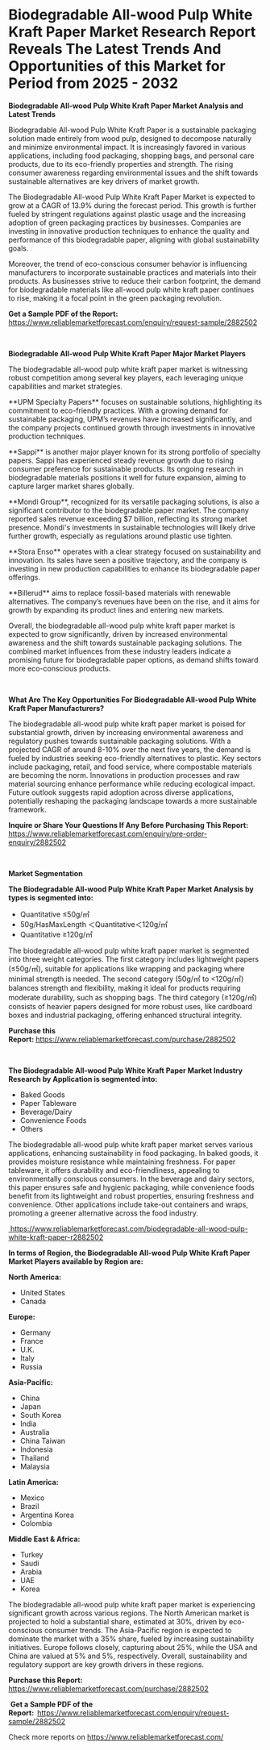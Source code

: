 <p><h1>Biodegradable All-wood Pulp White Kraft Paper Market Research Report Reveals The Latest Trends And Opportunities of this Market for Period from 2025 - 2032</h1></p><p><strong>Biodegradable All-wood Pulp White Kraft Paper Market Analysis and Latest Trends</strong></p>
<p><p>Biodegradable All-wood Pulp White Kraft Paper is a sustainable packaging solution made entirely from wood pulp, designed to decompose naturally and minimize environmental impact. It is increasingly favored in various applications, including food packaging, shopping bags, and personal care products, due to its eco-friendly properties and strength. The rising consumer awareness regarding environmental issues and the shift towards sustainable alternatives are key drivers of market growth.</p><p>The Biodegradable All-wood Pulp White Kraft Paper Market is expected to grow at a CAGR of 13.9% during the forecast period. This growth is further fueled by stringent regulations against plastic usage and the increasing adoption of green packaging practices by businesses. Companies are investing in innovative production techniques to enhance the quality and performance of this biodegradable paper, aligning with global sustainability goals. </p><p>Moreover, the trend of eco-conscious consumer behavior is influencing manufacturers to incorporate sustainable practices and materials into their products. As businesses strive to reduce their carbon footprint, the demand for biodegradable materials like all-wood pulp white kraft paper continues to rise, making it a focal point in the green packaging revolution.</p></p>
<p><strong>Get a Sample PDF of the Report:&nbsp;</strong> <a href="https://www.reliablemarketforecast.com/enquiry/request-sample/2882502?utm_campaign=2739&utm_medium=2&utm_source=Github&utm_content=ia&utm_term=13032025&utm_id=biodegradable-all-wood-pulp-white-kraft-paper">https://www.reliablemarketforecast.com/enquiry/request-sample/2882502</a></p>
<p>&nbsp;</p>
<p><strong>Biodegradable All-wood Pulp White Kraft Paper Major Market Players</strong></p>
<p><p>The biodegradable all-wood pulp white kraft paper market is witnessing robust competition among several key players, each leveraging unique capabilities and market strategies. </p><p>**UPM Specialty Papers** focuses on sustainable solutions, highlighting its commitment to eco-friendly practices. With a growing demand for sustainable packaging, UPM’s revenues have increased significantly, and the company projects continued growth through investments in innovative production techniques.</p><p>**Sappi** is another major player known for its strong portfolio of specialty papers. Sappi has experienced steady revenue growth due to rising consumer preference for sustainable products. Its ongoing research in biodegradable materials positions it well for future expansion, aiming to capture larger market shares globally.</p><p>**Mondi Group**, recognized for its versatile packaging solutions, is also a significant contributor to the biodegradable paper market. The company reported sales revenue exceeding $7 billion, reflecting its strong market presence. Mondi's investments in sustainable technologies will likely drive further growth, especially as regulations around plastic use tighten.</p><p>**Stora Enso** operates with a clear strategy focused on sustainability and innovation. Its sales have seen a positive trajectory, and the company is investing in new production capabilities to enhance its biodegradable paper offerings.</p><p>**Billerud** aims to replace fossil-based materials with renewable alternatives. The company’s revenues have been on the rise, and it aims for growth by expanding its product lines and entering new markets.</p><p>Overall, the biodegradable all-wood pulp white kraft paper market is expected to grow significantly, driven by increased environmental awareness and the shift towards sustainable packaging solutions. The combined market influences from these industry leaders indicate a promising future for biodegradable paper options, as demand shifts toward more eco-conscious products.</p></p>
<p>&nbsp;</p>
<p><strong>What Are The Key Opportunities For Biodegradable All-wood Pulp White Kraft Paper Manufacturers?</strong></p>
<p><p>The biodegradable all-wood pulp white kraft paper market is poised for substantial growth, driven by increasing environmental awareness and regulatory pushes towards sustainable packaging solutions. With a projected CAGR of around 8-10% over the next five years, the demand is fueled by industries seeking eco-friendly alternatives to plastic. Key sectors include packaging, retail, and food service, where compostable materials are becoming the norm. Innovations in production processes and raw material sourcing enhance performance while reducing ecological impact. Future outlook suggests rapid adoption across diverse applications, potentially reshaping the packaging landscape towards a more sustainable framework.</p></p>
<p><strong>Inquire or Share Your Questions If Any Before Purchasing This Report:</strong> <a href="https://www.reliablemarketforecast.com/enquiry/pre-order-enquiry/2882502?utm_campaign=2739&utm_medium=2&utm_source=Github&utm_content=ia&utm_term=13032025&utm_id=biodegradable-all-wood-pulp-white-kraft-paper">https://www.reliablemarketforecast.com/enquiry/pre-order-enquiry/2882502</a></p>
<p>&nbsp;</p>
<p><strong>Market Segmentation</strong></p>
<p><strong>The Biodegradable All-wood Pulp White Kraft Paper Market Analysis by types is segmented into:</strong></p>
<p><ul><li>Quantitative ≤50g/㎡</li><li>50g/HasMaxLength ＜Quantitative＜120g/㎡</li><li>Quantitative ≥120g/㎡</li></ul></p>
<p><p>The biodegradable all-wood pulp white kraft paper market is segmented into three weight categories. The first category includes lightweight papers (≤50g/㎡), suitable for applications like wrapping and packaging where minimal strength is needed. The second category (50g/㎡ to <120g/㎡) balances strength and flexibility, making it ideal for products requiring moderate durability, such as shopping bags. The third category (≥120g/㎡) consists of heavier papers designed for more robust uses, like cardboard boxes and industrial packaging, offering enhanced structural integrity.</p></p>
<p><strong>Purchase this Report:&nbsp;</strong><a href="https://www.reliablemarketforecast.com/purchase/2882502?utm_campaign=2739&utm_medium=2&utm_source=Github&utm_content=ia&utm_term=13032025&utm_id=biodegradable-all-wood-pulp-white-kraft-paper">https://www.reliablemarketforecast.com/purchase/2882502</a></p>
<p>&nbsp;</p>
<p><strong>The Biodegradable All-wood Pulp White Kraft Paper Market Industry Research by Application is segmented into:</strong></p>
<p><ul><li>Baked Goods</li><li>Paper Tableware</li><li>Beverage/Dairy</li><li>Convenience Foods</li><li>Others</li></ul></p>
<p><p>The biodegradable all-wood pulp white kraft paper market serves various applications, enhancing sustainability in food packaging. In baked goods, it provides moisture resistance while maintaining freshness. For paper tableware, it offers durability and eco-friendliness, appealing to environmentally conscious consumers. In the beverage and dairy sectors, this paper ensures safe and hygienic packaging, while convenience foods benefit from its lightweight and robust properties, ensuring freshness and convenience. Other applications include take-out containers and wraps, promoting a greener alternative across the food industry.</p></p>
<p><a href="https://www.reliablemarketforecast.com/biodegradable-all-wood-pulp-white-kraft-paper-r2882502?utm_campaign=2739&utm_medium=2&utm_source=Github&utm_content=ia&utm_term=13032025&utm_id=biodegradable-all-wood-pulp-white-kraft-paper">&nbsp;https://www.reliablemarketforecast.com/biodegradable-all-wood-pulp-white-kraft-paper-r2882502</a></p>
<p><strong>In terms of Region, the Biodegradable All-wood Pulp White Kraft Paper Market Players available by Region are:</strong></p>
<p>
    <p> <strong> North America: </strong>
        <ul>
            <li>United States</li>
            <li>Canada</li>
        </ul>
        </p> 
    <p> <strong> Europe: </strong>
        <ul>
            <li>Germany</li>
            <li>France</li>
            <li>U.K.</li>
            <li>Italy</li>
            <li>Russia</li>
        </ul>
        </p> 
    <p> <strong> Asia-Pacific: </strong>
        <ul>
            <li>China</li>
            <li>Japan</li>
            <li>South Korea</li>
            <li>India</li>
            <li>Australia</li>
            <li>China Taiwan</li>
            <li>Indonesia</li>
            <li>Thailand</li>
            <li>Malaysia</li>
        </ul>
        </p> 
    <p> <strong> Latin America: </strong>
        <ul>
            <li>Mexico</li>
            <li>Brazil</li>
            <li>Argentina Korea</li>
            <li>Colombia</li>
        </ul>
        </p> 
    <p> <strong> Middle East & Africa: </strong>
        <ul>
            <li>Turkey</li>
            <li>Saudi</li>
            <li>Arabia</li>
            <li>UAE</li>
            <li>Korea</li>
        </ul>
    </p>
    </p>
<p><p>The biodegradable all-wood pulp white kraft paper market is experiencing significant growth across various regions. The North American market is projected to hold a substantial share, estimated at 30%, driven by eco-conscious consumer trends. The Asia-Pacific region is expected to dominate the market with a 35% share, fueled by increasing sustainability initiatives. Europe follows closely, capturing about 25%, while the USA and China are valued at 5% and 5%, respectively. Overall, sustainability and regulatory support are key growth drivers in these regions.</p></p>
<p><strong>Purchase this Report: </strong><a href="https://www.reliablemarketforecast.com/purchase/2882502?utm_campaign=2739&utm_medium=2&utm_source=Github&utm_content=ia&utm_term=13032025&utm_id=biodegradable-all-wood-pulp-white-kraft-paper">https://www.reliablemarketforecast.com/purchase/2882502</a></p>
<p>&nbsp;<strong>Get a Sample PDF of the Report:&nbsp;&nbsp;</strong><a href="https://www.reliablemarketforecast.com/enquiry/request-sample/2882502?utm_campaign=2739&utm_medium=2&utm_source=Github&utm_content=ia&utm_term=13032025&utm_id=biodegradable-all-wood-pulp-white-kraft-paper">https://www.reliablemarketforecast.com/enquiry/request-sample/2882502</a></p>
<p><strong></strong></p>
<p>Check more reports on <a href="https://www.reliablemarketforecast.com/?utm_campaign=2739&utm_medium=2&utm_source=Github&utm_content=ia&utm_term=13032025&utm_id=biodegradable-all-wood-pulp-white-kraft-paper">https://www.reliablemarketforecast.com/</a></p>